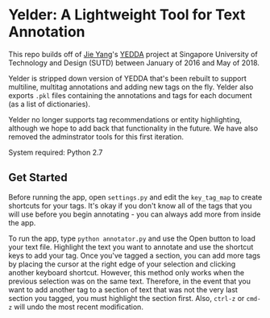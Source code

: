 # Yelder: A Lightweight Tool for Text Annotation

This repo builds off of [Jie Yang](https://jiesutd.github.io)'s [YEDDA](https://github.com/jiesutd/YEDDA) project at Singapore University of Technology and Design (SUTD) between January of 2016 and May of 2018. 

Yelder is stripped down version of YEDDA that's been rebuilt to support multiline, multitag annotations and adding new tags on the fly. Yelder also exports `.pkl` files containing the annotations and tags for each document (as a list of dictionaries).

Yelder no longer supports tag recommendations or entity highlighting, although we hope to add back that functionality in the future. We have also removed the adminstrator tools for this first iteration.

System required: Python 2.7

## Get Started

Before running the app, open `settings.py` and edit the `key_tag_map` to create shortcuts for your tags. It's okay if you don't know all of the tags that you will use before you begin annotating - you can always add more from inside the app. 

To run the app, type `python annotator.py` and use the Open button to load your text file. Highlight the text you want to annotate and use the shortcut keys to add your tag. Once you've tagged a section, you can add more tags by placing the cursor at the right edge of your selection and clicking another keyboard shortcut. However, this method only works when the previous selection was on the same text. Therefore, in the event that you want to add another tag to a section of text that was not the very last section you tagged, you must highlight the section first. Also, `ctrl-z` or `cmd-z` will undo the most recent modification.
